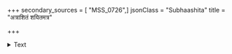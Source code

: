 +++
secondary_sources = [ "MSS_0726",]
jsonClass = "Subhaashita"
title = "अत्राशितं शयितमत्र"

+++

<details><summary>Text</summary>

अत्राशितं शयितमत्र निपीतमत्र सायं तया सह मया विधिवञ्चितेन।  
इत्यादि हन्त परिचिन्तयतो वनान्ते रामस्य लोचनपयोभिरभूत् पयोधिः॥
</details>
